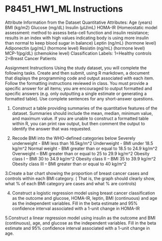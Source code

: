 # P8451_HW1_ML Instructions
Attribute Information from the Dataset
Quantitative Attributes:
Age (years)
BMI (kg/m2)
Glucose (mg/dL)
Insulin (μU/mL)
HOMA-IR (Homeostatic model assessment: method to assess beta-cell function and insulin resistance; results in an index with high values indicating body is using more insulin than normal to keep blood sugar in balance)
Leptin (ng/mL) (hormone level)
Adiponectin (μg/mL) (hormone level)
Resistin (ng/mL) (hormone level)
MCP-1(pg/dL) (chemokine level)
Classification Labels: 1=Healthy controls 2=Breast Cancer Patients
 
Assignment Instructions
Using the study dataset, you will complete the following tasks. Create and then submit, using R markdown, a document that displays the programming code and output associated with each item. Follow the formatting instructions reviewed in class. You must provide a specific answer for all items; you are encouraged to output formatted and specific answers (e.g. only outputting a single estimate or generating a formatted table). Use complete sentences for any short-answer questions.
 
1. Construct a table providing summaries of the quantitative features of the dataset.
Summaries should include the mean, median, minimum value, and maximum value. If
you are unable to construct a formatted table within R, you can print raw output, but
then comment the output to identify the answer that was requested.
 
2. Recode BMI into the WHO-defined categories below
Severely underweight - BMI less than 16.5kg/m^2
Underweight - BMI under 18.5 kg/m^2
Normal weight - BMI greater than or equal to 18.5 to 24.9 kg/m^2
Overweight – BMI greater than or equal to 25 to 29.9 kg/m^2
Obesity class I – BMI 30 to 34.9 kg/m^2
Obesity class II – BMI 35 to 39.9 kg/m^2
Obesity class III – BMI greater than or equal to 40 kg/m^2
 
3.Create a bar chart showing the proportion of breast cancer cases and controls within each BMI category. ( That is, the graph should clearly show, what % of each BMI category are cases and what % are controls)
 
4. Construct a logistic regression model using breast cancer classification as the outcome
and glucose, HOMA-IR, leptin, BMI (continuous) and age as the independent variables.
Fill in the beta estimate and 95% confidence interval associated with a 1-unit change
in HOMA-IR
 
5.Construct a linear regression model using insulin as the outcome and BMI
(continuous), age, and glucose as the independent variables.
Fill in the beta estimate and 95% confidence interval associated with a 1-unit change in age.